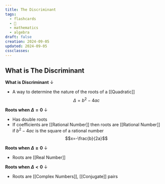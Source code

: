 ```yaml
---
title: The Discriminant
tags:
  - flashcards
  - 🌱
  - mathematics
  - algebra
draft: false
creation: 2024-09-05
updated: 2024-09-05
cssclasses: 
---
```

## What is The Discriminant

**What is Discriminant**
↓
- A way to determine the nature of the roots of a [[Quadratic]]
$$\Delta = b^2-4ac$$
<!--SR:!2025-01-01,16,294-->

**Roots when $\Delta = 0$**
↓
- Has double roots
- If coefficients are [[Rational Number]] then roots are [[Rational Number]] if $b^2-4ac$ is the square of a rational number
$$x=-\frac{b}{2a}$$
<!--SR:!2024-12-30,14,294-->

**Roots when $\Delta \geq 0$**
↓
- Roots are [[Real Number]]
<!--SR:!2025-01-01,16,294-->

**Roots when $\Delta < 0$**
↓
- Roots are [[Complex Numbers]], [[Conjugate]] pairs
<!--SR:!2025-01-16,39,290-->

